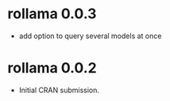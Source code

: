 # rollama 0.0.3

* add option to query several models at once

# rollama 0.0.2

* Initial CRAN submission.
